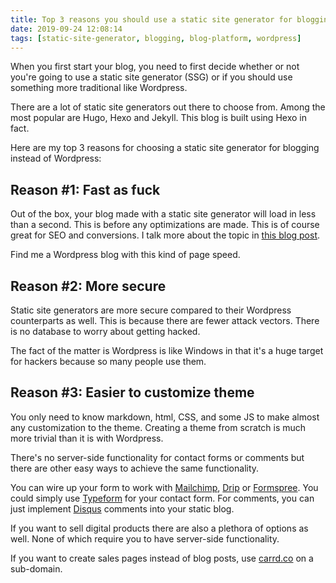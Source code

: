 ```yaml
---
title: Top 3 reasons you should use a static site generator for blogging
date: 2019-09-24 12:08:14
tags: [static-site-generator, blogging, blog-platform, wordpress]
---
```


When you first start your blog, you need to first decide whether or not you're going to use a static site generator (SSG) or if you should use something more traditional like Wordpress.

There are a lot of static site generators out there to choose from. Among the most popular are Hugo, Hexo and Jekyll. This blog is built using Hexo in fact.

Here are my top 3 reasons for choosing a static site generator for blogging instead of Wordpress:

## Reason #1: Fast as fuck

Out of the box, your blog made with a static site generator will load in less than a second. This is before any optimizations are made. This is of course great for SEO and conversions. I talk more about the topic in [this blog post](https://blog.stevelongoria.net/2019/09/11/is-wordpress-best-blogging-platform-for-seo/).

Find me a Wordpress blog with this kind of page speed. 

## Reason #2: More secure

Static site generators are more secure compared to their Wordpress counterparts as well. This is because there are fewer attack vectors. There is no database to worry about getting hacked. 

The fact of the matter is Wordpress is like Windows in that it's a huge target for hackers because so many people use them.

## Reason #3: Easier to customize theme

You only need to know markdown, html, CSS, and some JS to make almost any customization to the theme. Creating a theme from scratch is much more trivial than it is with Wordpress. 

There's no server-side functionality for contact forms or comments but there are other easy ways to achieve the same functionality. 

You can wire up your form to work with [Mailchimp](https://mailchimp.com), [Drip](https://drip.com) or [Formspree](https://formspree.io). You could simply use [Typeform](https://typeform.com) for your contact form. For comments, you can just implement [Disqus](https://disqus.com/) comments into your static blog. 

If you want to sell digital products there are also a plethora of options as well. None of which require you to have server-side functionality. 

If you want to create sales pages instead of blog posts, use [carrd.co](https://carrd.co) on a sub-domain.


